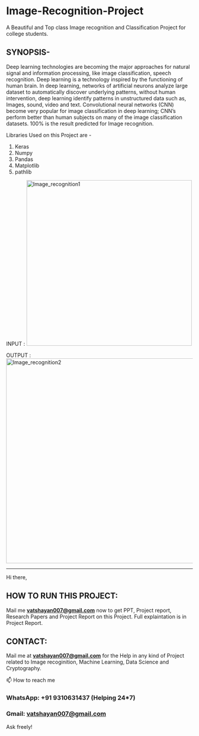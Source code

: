 # Image-Recognition-Project
A Beautiful and Top class Image recognition and Classification Project for college students.

## SYNOPSIS-

Deep learning technologies are becoming the major approaches for natural signal and information processing, like image classification, speech recognition. Deep learning is a technology inspired by the functioning of human brain. In deep learning, networks of artificial neurons analyze large dataset to automatically discover underlying patterns, without human intervention, deep learning identify patterns in unstructured data such as, Images, sound, video and text. Convolutional neural networks (CNN) become very popular for image classification in deep learning; CNN’s perform better than human subjects on many of the image classification datasets. 100% is the result predicted for Image recognition. 

Libraries Used on this Project are -
1. Keras
2. Numpy
3. Pandas
4. Matplotlib
5. pathlib

INPUT :
<img width="446" alt="Image_recognition1" src="https://user-images.githubusercontent.com/28294942/107910875-55730e00-6f81-11eb-94ed-4abba93d365d.PNG">



OUTPUT : 
<img width="552" alt="Image_recognition2" src="https://user-images.githubusercontent.com/28294942/107911190-feba0400-6f81-11eb-8902-ca7e888fd32c.PNG">

***************************************************************************************************************************************************************************
Hi there, 

## HOW TO RUN THIS PROJECT:
Mail me **vatshayan007@gmail.com** now to get PPT, Project report, Research Papers and Project Report on this Project.
Full explaintation is in Project Report.

## CONTACT:
Mail me at **vatshayan007@gmail.com** for the Help in any kind of Project related to Image recoginition, Machine Learning, Data Science and Cryptography.


📫 How to reach me
### WhatsApp: +91 9310631437 (Helping 24*7)
### Gmail: vatshayan007@gmail.com

Ask freely!
